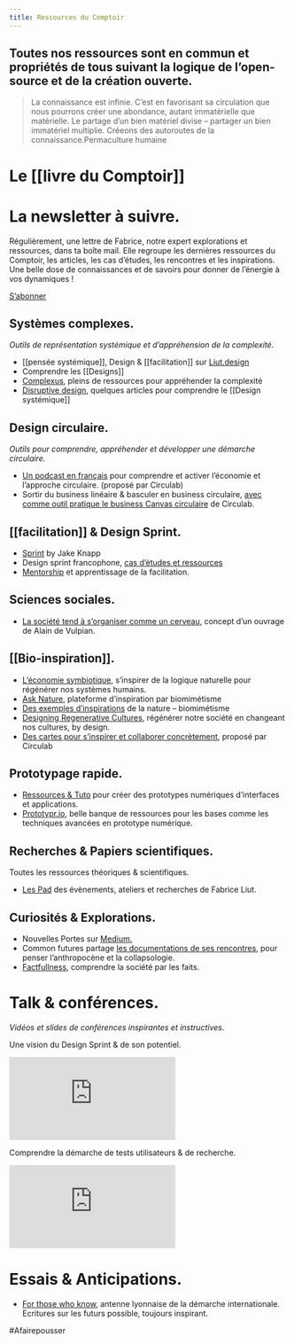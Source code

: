 ```yaml
---
title: Ressources du Comptoir
---
```


## **Toutes nos ressources sont en commun et propriétés de tous suivant la logique de l’open-source et de la création ouverte.**

> La connaissance est infinie. C’est en favorisant sa circulation que nous pourrons créer une abondance, autant immatérielle que matérielle. Le partage d’un bien matériel divise – partager un bien immatériel multiplie. Créeons des autoroutes de la connaissance.Permaculture humaine

# Le [[livre du Comptoir]]

# La newsletter à suivre.

Régulièrement, une lettre de Fabrice, notre expert explorations et ressources, dans ta boîte mail. Elle regroupe les dernières ressources du Comptoir, les articles, les cas d’études, les rencontres et les inspirations. Une belle dose de connaissances et de savoirs pour donner de l’énergie à vos dynamiques !

[S’abonner](https://liut.substack.com/)

## Systèmes complexes.

*Outils de représentation systémique et d’appréhension de la complexité.*

- [[pensée systémique]], Design & [[facilitation]] sur [Liut.design](https://medium.com/liut-design)
- Comprendre les [[Designs]]
- [Complexus](http://complexus.fr/), pleins de ressources pour appréhender la complexité
- [Disruptive design](https://medium.com/disruptive-design), quelques articles pour comprendre le [[Design systémique]]

## Design circulaire.

*Outils pour comprendre, appréhender et développer une démarche circulaire.*

- [Un podcast en français](https://activer-economie-circulaire.com/) pour comprendre et activer l’économie et l’approche circulaire. (proposé par Circulab)
- Sortir du business linéaire & basculer en business circulaire, [avec comme outil pratique le business Canvas circulaire](https://circulab.com/toolbox-circular-economy/circular-canvas-regenerative-business-models/) de Circulab.

## [[facilitation]] & Design Sprint.

- [Sprint](https://www.thesprintbook.com/) by Jake Knapp
- Design sprint francophone, [cas d’études et ressources](https://medium.com/a-road-to-design)
- [Mentorship](https://medium.com/a-road-to-design/limportance-d-un-sprint-master-et-d-un-facilitateur-externe-1c5508a0d4fe) et apprentissage de la facilitation.

## Sciences sociales.

- [La société tend à s’organiser comme un cerveau](https://www.solfrance.org/eloge-de-la-metamorphose/), concept d’un ouvrage de Alain de Vulpian.

## [[Bio-inspiration]].

- [L’économie symbiotique](https://www.amazon.fr/L%C3%A9conomie-symbiotique-R%C3%A9g%C3%A9n%C3%A9rer-plan%C3%A8te-l%C3%A9conomie/dp/2330080212/ref=sr_1_1?ie=UTF8&qid=1511879985&sr=8-1&keywords=%C3%A9conomie+symbiotique), s’inspirer de la logique naturelle pour régénérer nos systèmes humains.
- [Ask Nature](https://asknature.org/), plateforme d’inspiration par biomimétisme
- [Des exemples d’inspirations](https://www.lepoint.fr/dossiers/sciences/biomimetisme-idriss-aberkane/) de la nature – biomimétisme
- [Designing Regenerative Cultures](https://www.amazon.fr/Designing-Regenerative-Cultures-Daniel-Christian/dp/1909470775/ref=sr_1_1?ie=UTF8&qid=1514547631&sr=8-1&keywords=Designing+Regenerative+Cultures), régénérer notre société en changeant nos cultures, by design.
- [Des cartes pour s’inspirer et collaborer concrètement](https://biomimicards.fr/), proposé par Circulab

## Prototypage rapide.

- [Ressources & Tuto](https://medium.com/liut-design/tagged/sketchapp) pour créer des prototypes numériques d’interfaces et applications.
- [Prototypr.io](https://refind.com/prototyprIO), belle banque de ressources pour les bases comme les techniques avancées en prototype numérique.

## Recherches & Papiers scientifiques.

Toutes les ressources théoriques & scientifiques.

- [Les Pad](https://hackmd.io/profile) des évènements, ateliers et recherches de Fabrice Liut.

## Curiosités & Explorations.

- Nouvelles Portes sur [Medium.](https://medium.com/a-road-to-life)
- Common futures partage [les documentations de ses rencontres](http://common-futures.org/), pour penser l’anthropocène et la collapsologie.
- [Factfullness](https://www.amazon.fr/dp/B0769XK7D6/ref=dp-kindle-redirect?_encoding=UTF8&btkr=1), comprendre la société par les faits.

# Talk & conférences.

*Vidéos et slides de conférences inspirantes et instructives.*

Une vision du Design Sprint & de son potentiel.

<iframe src="https://www.youtube.com/embed/RF0hh5UB4go" frameborder="0" allow="accelerometer; autoplay; clipboard-write; encrypted-media; gyroscope; picture-in-picture" allowfullscreen></iframe>

Comprendre la démarche de tests utilisateurs & de recherche.

<iframe src="https://www.youtube.com/embed/a4VKLvvYaMI?start=1197" frameborder="0" allow="accelerometer; autoplay; clipboard-write; encrypted-media; gyroscope; picture-in-picture" allowfullscreen></iframe>

# Essais & Anticipations.

- [For those who know](https://medium.com/for-those-who-know), antenne lyonnaise de la démarche internationale. Ecritures sur les futurs possible, toujours inspirant.

#Afairepousser 
